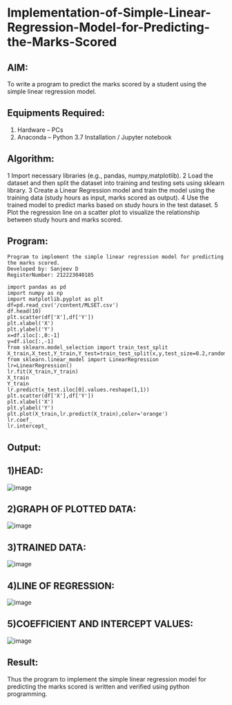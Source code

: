 # Implementation-of-Simple-Linear-Regression-Model-for-Predicting-the-Marks-Scored

## AIM:
To write a program to predict the marks scored by a student using the simple linear regression model.

## Equipments Required:
1. Hardware – PCs
2. Anaconda – Python 3.7 Installation / Jupyter notebook

## Algorithm:
1 Import necessary libraries (e.g., pandas, numpy,matplotlib).
2 Load the dataset and then split the dataset into training and testing sets using sklearn library.
3 Create a Linear Regression model and train the model using the training data (study hours as input, marks scored as output).
4 Use the trained model to predict marks based on study hours in the test dataset.
5 Plot the regression line on a scatter plot to visualize the relationship between study hours and marks scored.

## Program:
```
Program to implement the simple linear regression model for predicting the marks scored.
Developed by: Sanjeev D
RegisterNumber: 212223040185
```
```
import pandas as pd
import numpy as np
import matplotlib.pyplot as plt
df=pd.read_csv('/content/MLSET.csv')
df.head(10)
plt.scatter(df['X'],df['Y'])
plt.xlabel('X')
plt.ylabel('Y')
x=df.iloc[:,0:-1]
y=df.iloc[:,-1]
from sklearn.model_selection import train_test_split
X_train,X_test,Y_train,Y_test=train_test_split(x,y,test_size=0.2,random_state=0)
from sklearn.linear_model import LinearRegression
lr=LinearRegression()
lr.fit(X_train,Y_train)
X_train
Y_train
lr.predict(x_test.iloc[0].values.reshape(1,1))
plt.scatter(df['X'],df['Y'])
plt.xlabel('X')
plt.ylabel('Y')
plt.plot(X_train,lr.predict(X_train),color='orange')
lr.coef_
lr.intercept_
```
## Output:
## 1)HEAD:
![image](https://github.com/Sanjuwu21/Implementation-of-Simple-Linear-Regression-Model-for-Predicting-the-Marks-Scored/assets/146498969/7d408326-1825-4435-9579-35b89f942d56)

## 2)GRAPH OF PLOTTED DATA:
![image](https://github.com/Sanjuwu21/Implementation-of-Simple-Linear-Regression-Model-for-Predicting-the-Marks-Scored/assets/146498969/da89f7e0-d3c0-4878-9794-fbb1c944cea4)

## 3)TRAINED DATA:
![image](https://github.com/Sanjuwu21/Implementation-of-Simple-Linear-Regression-Model-for-Predicting-the-Marks-Scored/assets/146498969/742f41e1-4835-4236-9dd1-d4762c324ea8)

## 4)LINE OF REGRESSION:
![image](https://github.com/Sanjuwu21/Implementation-of-Simple-Linear-Regression-Model-for-Predicting-the-Marks-Scored/assets/146498969/992c6e6e-ffc2-4fce-980c-897aeaaa66c7)

## 5)COEFFICIENT AND INTERCEPT VALUES:
![image](https://github.com/Sanjuwu21/Implementation-of-Simple-Linear-Regression-Model-for-Predicting-the-Marks-Scored/assets/146498969/6fa56ee7-139a-4457-a4b5-4e20813bd39f)

## Result:
Thus the program to implement the simple linear regression model for predicting the marks scored is written and verified using python programming.
